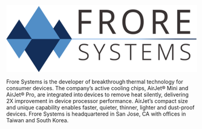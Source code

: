 <div align="center">
  <img src="LOGO_Half-Line Black FINAL.jpg"><br>
</div>

Frore Systems is the developer of breakthrough thermal technology for consumer devices. The company’s active cooling chips, AirJet® Mini and AirJet® Pro, are integrated into devices to remove heat silently, delivering 2X improvement in device processor performance. AirJet’s compact size and unique capability enables faster, quieter, thinner, lighter and dust-proof devices. Frore Systems is headquartered in San Jose, CA with offices in Taiwan and South Korea.
